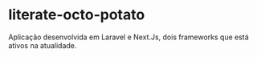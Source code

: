 # literate-octo-potato

Aplicação desenvolvida em Laravel e Next.Js, dois frameworks que está ativos na atualidade.
